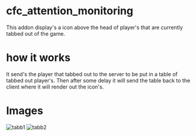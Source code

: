 # cfc_attention_monitoring
 This addon display's a icon above the head of player's that are currently tabbed out of the game.

# how it works
  It send's the player that tabbed out to the server to be put in a table of tabbed out player's.
  Then after some delay it will send the table back to the client where it will render out the 
  icon's.

# Images
![tabb1](https://user-images.githubusercontent.com/84646760/142743666-d0929c1e-466e-49c5-a227-941f3ae16536.JPG)
![tabb2](https://user-images.githubusercontent.com/84646760/142743667-02aadd11-d6c2-46bb-b8ee-d89789cbfedd.JPG)
